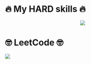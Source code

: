 # 🔥 My HARD skills 🔥
<p align="center">
  <a href="https://skillicons.dev">
    <img src="https://skillicons.dev/icons?i=python,postgres,mysql,sklearn,cpp,cs,django,git," />
  </a>
</p>

# 🤓 LeetCode 🤓
![](https://leetcard.jacoblin.cool/bepebdepd?border=0&radius=20)
<!--
**GermanPikel/GermanPikel** is a ✨ _special_ ✨ repository because its `README.md` (this file) appears on your GitHub profile.

Here are some ideas to get you started:

- 🔭 I’m currently working on ...
- 🌱 I’m currently learning ...
- 👯 I’m looking to collaborate on ...
- 🤔 I’m looking for help with ...
- 💬 Ask me about ...
- 📫 How to reach me: ...
- 😄 Pronouns: ...
- ⚡ Fun fact: ...
-->
